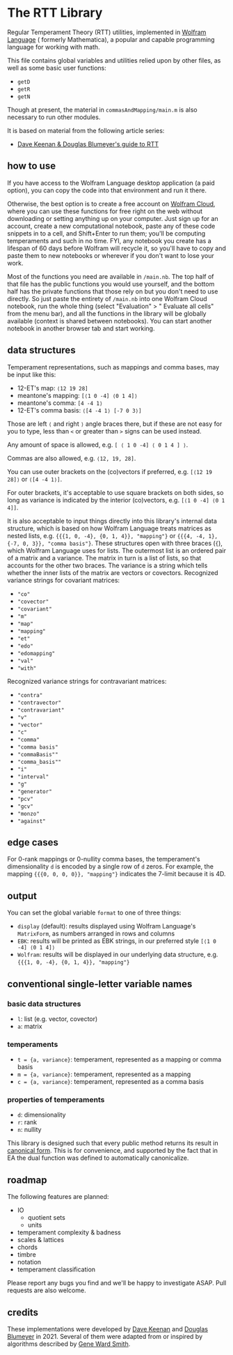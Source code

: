 # The RTT Library

Regular Temperament Theory (RTT) utilities, implemented in [Wolfram Language](https://www.wolfram.com/language/) (
formerly Mathematica), a popular and capable programming language for working with math.

This file contains global variables and utilities relied upon by other files, as well as some basic user functions:

* `getD`
* `getR`
* `getN`

Though at present, the material in `commasAndMapping/main.m` is also necessary to run other modules.

It is based on material from the following article series:
* [Dave Keenan & Douglas Blumeyer's guide to RTT](https://en.xen.wiki/w/Dave_Keenan_&_Douglas_Blumeyer's_guide_to_RTT)

## how to use

If you have access to the Wolfram Language desktop application (a paid option), you can copy the code into that
environment and run it there.

Otherwise, the best option is to create a free account on [Wolfram Cloud](https://www.wolframcloud.com), where you can
use these functions for free right on the web without downloading or setting anything up on your computer. Just sign up
for an account, create a new computational notebook, paste any of these code snippets in to a cell, and Shift+Enter to
run them; you'll be computing temperaments and such in no time. FYI, any notebook you create has a lifespan of 60 days
before Wolfram will recycle it, so you'll have to copy and paste them to new notebooks or wherever if you don't want to
lose your work.

Most of the functions you need are available in `/main.nb`. The top half of that file has the public functions you would
use yourself, and the bottom half has the private functions that those rely on but you don't need to use directly. So
just paste the entirety of `/main.nb` into one Wolfram Cloud notebook, run the whole thing (select "Evaluation" > "
Evaluate all cells" from the menu bar), and all the functions in the library will be globally available (context is
shared between notebooks). You can start another notebook in another browser tab and start working.

## data structures

Temperament representations, such as mappings and comma bases, may be input like this:

* 12-ET's map: `⟨12 19 28]`
* meantone's mapping: `[⟨1 0 -4] ⟨0 1 4]⟩`
* meantone's comma: `[4 -4 1⟩`
* 12-ET's comma basis: `⟨[4 -4 1⟩ [-7 0 3⟩]`

Those are left `⟨` and right `⟩` angle braces there, but if these are not easy for you to type, less than `<` or
greater than `>` signs can be used instead.

Any amount of space is allowed, e.g. `[ ⟨ 1 0 -4] ⟨ 0 1 4 ] ⟩`.

Commas are also allowed, e.g. `⟨12, 19, 28]`.

You can use outer brackets on the (co)vectors if preferred, e.g. `[⟨12 19 28]⟩` or `⟨[4 -4 1⟩]`.

For outer brackets, it's acceptable to use square brackets on both sides, so long as variance is indicated by the
interior (co)vectors, e.g. `[⟨1 0 -4] ⟨0 1 4]]`.

It is also acceptable to input things directly into this library's internal data structure, which is based on how
Wolfram Language treats matrices as nested lists, e.g. `{{{1, 0, -4}, {0, 1, 4}}, "mapping"}`
or `{{{4, -4, 1}, {-7, 0, 3}}, "comma basis"}`. These structures open with three braces (`{`), which Wolfram Language
uses for lists. The outermost list is an ordered pair of a matrix and a variance. The matrix in turn is a list of lists,
so that accounts for the other two braces. The variance is a string which tells whether the inner lists of the matrix
are vectors or covectors. Recognized variance strings for covariant matrices:

* `"co"`
* `"covector"`
* `"covariant"`
* `"m"`
* `"map"`
* `"mapping"`
* `"et"`
* `"edo"`
* `"edomapping"`
* `"val"`
* `"with"`

Recognized variance strings for contravariant matrices:

* `"contra"`
* `"contravector"`
* `"contravariant"`
* `"v"`
* `"vector"`
* `"c"`
* `"comma"`
* `"comma basis"`
* `"commaBasis""`
* `"comma_basis""`
* `"i"`
* `"interval"`
* `"g"`
* `"generator"`
* `"pcv"`
* `"gcv"`
* `"monzo"`
* `"against"`

## edge cases

For 0-rank mappings or 0-nullity comma bases, the temperament's dimensionality `d` is encoded by a single row of `d`
zeros. For example, the mapping `{{{0, 0, 0, 0}}, "mapping"}` indicates the 7-limit because it is 4D.

## output

You can set the global variable `format` to one of three things:

* `display` (default): results displayed using Wolfram Language's `MatrixForm`, as numbers arranged in rows and columns
* `EBK`: results will be printed as EBK strings, in our preferred style `[⟨1 0 -4] ⟨0 1 4]⟩`
* `Wolfram`: results will be displayed in our underlying data structure, e.g. `{{{1, 0, -4}, {0, 1, 4}}, "mapping"}`

## conventional single-letter variable names

### basic data structures

* `l`: list (e.g. vector, covector)
* `a`: matrix

### temperaments

* `t = {a, variance}`: temperament, represented as a mapping or comma basis
* `m = {a, variance}`: temperament, represented as a mapping
* `c = {a, variance}`: temperament, represented as a comma basis

### properties of temperaments

* `d`: dimensionality
* `r`: rank
* `n`: nullity

This library is designed such that every public method returns its result
in [canonical form](https://en.xen.wiki/w/canonical_form). This is for convenience, and supported by the fact that in EA
the dual function was defined to automatically canonicalize.

## roadmap

The following features are planned:

* IO
    * quotient sets
    * units
* temperament complexity & badness
* scales & lattices
* chords
* timbre
* notation
* temperament classification

Please report any bugs you find and we'll be happy to investigate ASAP. Pull requests are also welcome.

## credits

These implementations were developed by [Dave Keenan](https://en.xen.wiki/w/Dave_Keenan)
and [Douglas Blumeyer](https://en.xen.wiki/w/Douglas_Blumeyer) in 2021. Several of them were adapted from or inspired by
algorithms described by [Gene Ward Smith](https://en.xen.wiki/w/Gene_Ward_Smith).
